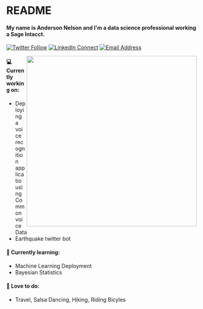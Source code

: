 # README

#### My name is Anderson Nelson and I'm a data science professional working a Sage Intacct. 

[![Twitter Follow](https://img.shields.io/badge/%20-@__Sir_And3rson-black?color=14171A&labelColor=00acee&logo=twitter&logoColor=ffffff)](https://twitter.com/Sir_And3rson)
[![LinkedIn Connect](https://img.shields.io/badge/%20-ShakirulHasan-black?color=14171A&labelColor=0e76a8&logo=linkedin&logoColor=ffffff)](https://www.linkedin.com/in/anderson-nelson-59575522/)
[![Email Address](https://img.shields.io/badge/%20-an2908@columbia.edu-black?color=14171A&labelColor=D44638&logo=gmail&logoColor=fff)](mailto:an2908@columbia.edu)

[<img align="right" width="450" src="https://github-readme-stats.vercel.app/api?username=dachosen1&show_icons=true&theme=radical"/>]((http://commvoice.me/))


#### 💻 Currently working on:

- Deploying a voice recognition applicatio using Common voice Data 
- Earthquake twitter bot

#### 🌱 Currently learning:

- Machine Learning Deployment
- Bayesian Statistics 

#### 💚 Love to do:

- Travel, Salsa Dancing, Hiking, Riding Bicyles  
